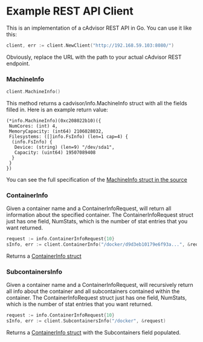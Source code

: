 # Example REST API Client

This is an implementation of a cAdvisor REST API in Go.  You can use it like this:

```go
client, err := client.NewClient("http://192.168.59.103:8080/")
```

Obviously, replace the URL with the path to your actual cAdvisor REST endpoint.


### MachineInfo

```go
client.MachineInfo()
```

This method returns a cadvisor/info.MachineInfo struct with all the fields filled in.  Here is an example return value:

```
(*info.MachineInfo)(0xc208022b10)({
 NumCores: (int) 4,
 MemoryCapacity: (int64) 2106028032,
 Filesystems: ([]info.FsInfo) (len=1 cap=4) {
  (info.FsInfo) {
   Device: (string) (len=9) "/dev/sda1",
   Capacity: (uint64) 19507089408
  }
 }
})
```

You can see the full specification of the [MachineInfo struct in the source](../info/v1/machine.go#L131 "MachineInfo struct")

### ContainerInfo

Given a container name and a ContainerInfoRequest, will return all information about the specified container.  The ContainerInfoRequest struct just has one field, NumStats, which is the number of stat entries that you want returned.

```go
request := info.ContainerInfoRequest{10}
sInfo, err := client.ContainerInfo("/docker/d9d3eb10179e6f93a...", &request)
```
Returns a [ContainerInfo struct](../info/v1/container.go#L120 "ContainerInfo struct")

### SubcontainersInfo

Given a container name and a ContainerInfoRequest, will recursively return all info about the container and all subcontainers contained within the container.  The ContainerInfoRequest struct just has one field, NumStats, which is the number of stat entries that you want returned.

```go
request := info.ContainerInfoRequest{10}
sInfo, err := client.SubcontainersInfo("/docker", &request)
```

Returns a [ContainerInfo struct](../info/v1/container.go#L120 "ContainerInfo struct") with the Subcontainers field populated.
